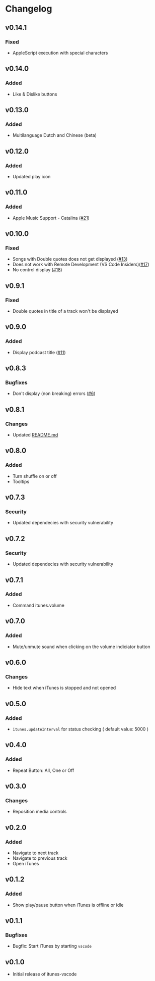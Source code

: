 # Changelog

## v0.14.1
### Fixed
* AppleScript execution with special characters

## v0.14.0
### Added
* Like & Dislike buttons

## v0.13.0
### Added
* Multilanguage Dutch and Chinese (beta)

## v0.12.0
### Added
* Updated play icon

## v0.11.0
### Added
* Apple Music Support - Catalina ([#21](https://github.com/PsykoSoldi3r/vscode-itunes/issues/21))

## v0.10.0
### Fixed
* Songs with Double quotes does not get displayed ([#13](https://github.com/PsykoSoldi3r/vscode-itunes/issues/13))
* Does not work with Remote Development (VS Code Insiders)([#17](https://github.com/PsykoSoldi3r/vscode-itunes/issues/17))
* No control display ([#18](https://github.com/PsykoSoldi3r/vscode-itunes/issues/18))

## v0.9.1
### Fixed
* Double quotes in title of a track won't be displayed

## v0.9.0
### Added
* Display podcast title ([#11](https://github.com/PsykoSoldi3r/vscode-itunes/issues/11))

## v0.8.3
### Bugfixes
* Don't display (non breaking) errors ([#6](https://github.com/PsykoSoldi3r/vscode-itunes/issues/6))

## v0.8.1
### Changes
* Updated [README.md](https://github.com/PsykoSoldi3r/vscode-itunes/blob/master/README.md)

## v0.8.0
### Added
* Turn shuffle on or off
* Tooltips

## v0.7.3
### Security
* Updated dependecies with security vulnerability

## v0.7.2
### Security
* Updated dependecies with security vulnerability

## v0.7.1
### Added
* Command itunes.volume

## v0.7.0
### Added
* Mute/unmute sound when clicking on the volume indiciator button

## v0.6.0
### Changes
* Hide text when iTunes is stopped and not opened

## v0.5.0
### Added
* `itunes.updateInterval` for status checking ( default value: 5000 )

## v0.4.0
### Added
* Repeat Button: All, One or Off

## v0.3.0
### Changes
* Reposition media controls

## v0.2.0
### Added
* Navigate to next track
* Navigate to previous track
* Open iTunes

## v0.1.2
### Added
* Show play/pause button when iTunes is offline or idle

## v0.1.1
### Bugfixes
* Bugfix: Start iTunes by starting `vscode`

## v0.1.0

* Initial release of itunes-vscode
